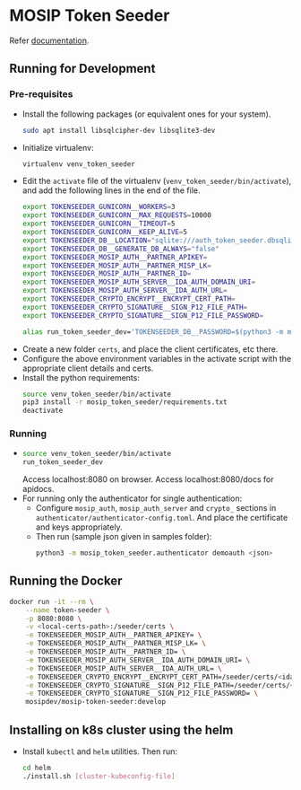# MOSIP Token Seeder

Refer [documentation](https://docs.mosip.io/openg2p/mosip-token-seeder).

## Running for Development

### Pre-requisites
- Install the following packages (or equivalent ones for your system).
    ```sh
    sudo apt install libsqlcipher-dev libsqlite3-dev
    ```
- Initialize virtualenv:
    ```sh
    virtualenv venv_token_seeder
    ```
- Edit the `activate` file of the virtualenv (`venv_token_seeder/bin/activate`), and add the following lines in the end of the file.
    ```sh
    export TOKENSEEDER_GUNICORN__WORKERS=3
    export TOKENSEEDER_GUNICORN__MAX_REQUESTS=10000
    export TOKENSEEDER_GUNICORN__TIMEOUT=5
    export TOKENSEEDER_GUNICORN__KEEP_ALIVE=5
    export TOKENSEEDER_DB__LOCATION="sqlite:///auth_token_seeder.dbsqlite"
    export TOKENSEEDER_DB__GENERATE_DB_ALWAYS="false"
    export TOKENSEEDER_MOSIP_AUTH__PARTNER_APIKEY=
    export TOKENSEEDER_MOSIP_AUTH__PARTNER_MISP_LK=
    export TOKENSEEDER_MOSIP_AUTH__PARTNER_ID=
    export TOKENSEEDER_MOSIP_AUTH_SERVER__IDA_AUTH_DOMAIN_URI=
    export TOKENSEEDER_MOSIP_AUTH_SERVER__IDA_AUTH_URL=
    export TOKENSEEDER_CRYPTO_ENCRYPT__ENCRYPT_CERT_PATH=
    export TOKENSEEDER_CRYPTO_SIGNATURE__SIGN_P12_FILE_PATH=
    export TOKENSEEDER_CRYPTO_SIGNATURE__SIGN_P12_FILE_PASSWORD=

    alias run_token_seeder_dev='TOKENSEEDER_DB__PASSWORD=$(python3 -m mosip_token_seeder.repository dbinit) gunicorn -n "gunicorn" --worker-class uvicorn.workers.UvicornWorker --workers ${TOKENSEEDER_GUNICORN__WORKERS} --bind 0.0.0.0:8080 --max-requests ${TOKENSEEDER_GUNICORN__MAX_REQUESTS} --timeout ${TOKENSEEDER_GUNICORN__TIMEOUT} --keep-alive ${TOKENSEEDER_GUNICORN__KEEP_ALIVE} --access-logfile "-" --error-logfile "-" app:app'
    ```
- Create a new folder `certs`, and place the client certificates, etc there. 
- Configure the above environment variables in the activate script with the appropriate client details and certs.
- Install the python requirements:
    ```sh
    source venv_token_seeder/bin/activate
    pip3 install -r mosip_token_seeder/requirements.txt
    deactivate
    ```

### Running
-   ```sh
    source venv_token_seeder/bin/activate
    run_token_seeder_dev
    ```
    Access localhost:8080 on browser. Access localhost:8080/docs for apidocs.
- For running only the authenticator for single authentication:
  - Configure `mosip_auth`, `mosip_auth_server` and `crypto_` sections in `authenticator/authenticator-config.toml`. And place the certificate and keys appropriately.
  - Then run (sample json given in samples folder):
      ```sh
      python3 -m mosip_token_seeder.authenticator demoauth <json>
      ```


## Running the Docker
```sh
docker run -it --rm \
    --name token-seeder \
    -p 8080:8080 \
    -v <local-certs-path>:/seeder/certs \
    -e TOKENSEEDER_MOSIP_AUTH__PARTNER_APIKEY= \
    -e TOKENSEEDER_MOSIP_AUTH__PARTNER_MISP_LK= \
    -e TOKENSEEDER_MOSIP_AUTH__PARTNER_ID= \
    -e TOKENSEEDER_MOSIP_AUTH_SERVER__IDA_AUTH_DOMAIN_URI= \
    -e TOKENSEEDER_MOSIP_AUTH_SERVER__IDA_AUTH_URL= \
    -e TOKENSEEDER_CRYPTO_ENCRYPT__ENCRYPT_CERT_PATH=/seeder/certs/<ida.partner.cert> \
    -e TOKENSEEDER_CRYPTO_SIGNATURE__SIGN_P12_FILE_PATH=/seeder/certs/<client.p12> \
    -e TOKENSEEDER_CRYPTO_SIGNATURE__SIGN_P12_FILE_PASSWORD= \
    mosipdev/mosip-token-seeder:develop
```

## Installing on k8s cluster using the helm
- Install `kubectl` and `helm` utilities. Then run:
    ```sh
    cd helm
    ./install.sh [cluster-kubeconfig-file]
    ```